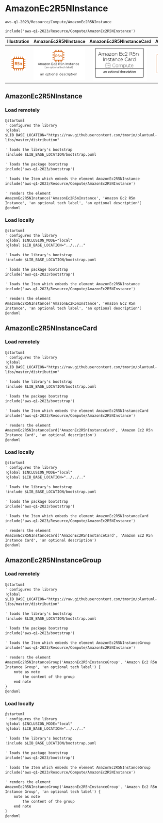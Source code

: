 # AmazonEc2R5NInstance


```text
aws-q1-2023/Resource/Compute/AmazonEc2R5NInstance
```

```text
include('aws-q1-2023/Resource/Compute/AmazonEc2R5NInstance')
```



| Illustration | AmazonEc2R5NInstance | AmazonEc2R5NInstanceCard | AmazonEc2R5NInstanceGroup |
| :---: | :---: | :---: | :---: |
| ![illustration for Illustration](../../../aws-q1-2023/Resource/Compute/AmazonEc2R5NInstance.png) | ![illustration for AmazonEc2R5NInstance](../../../aws-q1-2023/Resource/Compute/AmazonEc2R5NInstance.Local.png) | ![illustration for AmazonEc2R5NInstanceCard](../../../aws-q1-2023/Resource/Compute/AmazonEc2R5NInstanceCard.Local.png) | ![illustration for AmazonEc2R5NInstanceGroup](../../../aws-q1-2023/Resource/Compute/AmazonEc2R5NInstanceGroup.Local.png) |




## AmazonEc2R5NInstance

### Load remotely
```plantuml
@startuml
' configures the library
!global $LIB_BASE_LOCATION="https://raw.githubusercontent.com/tmorin/plantuml-libs/master/distribution"

' loads the library's bootstrap
!include $LIB_BASE_LOCATION/bootstrap.puml

' loads the package bootstrap
include('aws-q1-2023/bootstrap')

' loads the Item which embeds the element AmazonEc2R5NInstance
include('aws-q1-2023/Resource/Compute/AmazonEc2R5NInstance')

' renders the element
AmazonEc2R5NInstance('AmazonEc2R5nInstance', 'Amazon Ec2 R5n Instance', 'an optional tech label', 'an optional description')
@enduml
```

### Load locally
```plantuml
@startuml
' configures the library
!global $INCLUSION_MODE="local"
!global $LIB_BASE_LOCATION="../../.."

' loads the library's bootstrap
!include $LIB_BASE_LOCATION/bootstrap.puml

' loads the package bootstrap
include('aws-q1-2023/bootstrap')

' loads the Item which embeds the element AmazonEc2R5NInstance
include('aws-q1-2023/Resource/Compute/AmazonEc2R5NInstance')

' renders the element
AmazonEc2R5NInstance('AmazonEc2R5nInstance', 'Amazon Ec2 R5n Instance', 'an optional tech label', 'an optional description')
@enduml
```

## AmazonEc2R5NInstanceCard

### Load remotely
```plantuml
@startuml
' configures the library
!global $LIB_BASE_LOCATION="https://raw.githubusercontent.com/tmorin/plantuml-libs/master/distribution"

' loads the library's bootstrap
!include $LIB_BASE_LOCATION/bootstrap.puml

' loads the package bootstrap
include('aws-q1-2023/bootstrap')

' loads the Item which embeds the element AmazonEc2R5NInstanceCard
include('aws-q1-2023/Resource/Compute/AmazonEc2R5NInstance')

' renders the element
AmazonEc2R5NInstanceCard('AmazonEc2R5nInstanceCard', 'Amazon Ec2 R5n Instance Card', 'an optional description')
@enduml
```

### Load locally
```plantuml
@startuml
' configures the library
!global $INCLUSION_MODE="local"
!global $LIB_BASE_LOCATION="../../.."

' loads the library's bootstrap
!include $LIB_BASE_LOCATION/bootstrap.puml

' loads the package bootstrap
include('aws-q1-2023/bootstrap')

' loads the Item which embeds the element AmazonEc2R5NInstanceCard
include('aws-q1-2023/Resource/Compute/AmazonEc2R5NInstance')

' renders the element
AmazonEc2R5NInstanceCard('AmazonEc2R5nInstanceCard', 'Amazon Ec2 R5n Instance Card', 'an optional description')
@enduml
```

## AmazonEc2R5NInstanceGroup

### Load remotely
```plantuml
@startuml
' configures the library
!global $LIB_BASE_LOCATION="https://raw.githubusercontent.com/tmorin/plantuml-libs/master/distribution"

' loads the library's bootstrap
!include $LIB_BASE_LOCATION/bootstrap.puml

' loads the package bootstrap
include('aws-q1-2023/bootstrap')

' loads the Item which embeds the element AmazonEc2R5NInstanceGroup
include('aws-q1-2023/Resource/Compute/AmazonEc2R5NInstance')

' renders the element
AmazonEc2R5NInstanceGroup('AmazonEc2R5nInstanceGroup', 'Amazon Ec2 R5n Instance Group', 'an optional tech label') {
    note as note
        the content of the group
    end note
}
@enduml
```

### Load locally
```plantuml
@startuml
' configures the library
!global $INCLUSION_MODE="local"
!global $LIB_BASE_LOCATION="../../.."

' loads the library's bootstrap
!include $LIB_BASE_LOCATION/bootstrap.puml

' loads the package bootstrap
include('aws-q1-2023/bootstrap')

' loads the Item which embeds the element AmazonEc2R5NInstanceGroup
include('aws-q1-2023/Resource/Compute/AmazonEc2R5NInstance')

' renders the element
AmazonEc2R5NInstanceGroup('AmazonEc2R5nInstanceGroup', 'Amazon Ec2 R5n Instance Group', 'an optional tech label') {
    note as note
        the content of the group
    end note
}
@enduml
```

